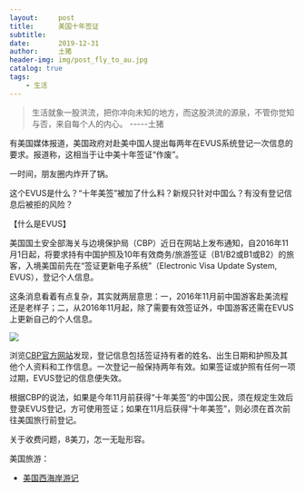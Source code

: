 ```yaml
---
layout:     post
title:      美国十年签证
subtitle:   
date:       2019-12-31
author:     土猪
header-img: img/post_fly_to_au.jpg
catalog: true
tags:
    - 生活
---
```


> 生活就象一股洪流，把你冲向未知的地方，而这股洪流的源泉，不管你觉知与否，来自每个人的内心。 
> -----土猪



有美国媒体报道，美国政府对赴美中国人提出每两年在EVUS系统登记一次信息的要求。报道称，这相当于让中美十年签证“作废”。



一时间，朋友圈内炸开了锅。


这个EVUS是什么？“十年美签”被加了什么料？新规只针对中国么？有没有登记信息后被拒的风险？


【什么是EVUS】

美国国土安全部海关与边境保护局（CBP）近日在网站上发布通知，自2016年11月1日起，将要求持有中国护照及10年有效商务/旅游签证（B1/B2或B1或B2）的旅客，入境美国前先在“签证更新电子系统”（Electronic Visa Update System, EVUS），登记个人信息。


这条消息看着有点复杂，其实就两层意思：一，2016年11月前中国游客赴美流程还是老样子；二，从2016年11月起，除了需要有效签证外，中国游客还需在EVUS上更新自己的个人信息。

![](http://www.xinhuanet.com/world/2016-03/05/128776027_14571677047831n.gif)



浏览[CBP官方网站](https://www.evus.gov/#/)发现，登记信息包括签证持有者的姓名、出生日期和护照及其他个人资料和工作信息。一次登记一般保持两年有效。如果签证或护照有任何一项过期，EVUS登记的信息便失效。



根据CBP的说法，如果是今年11月前获得“十年美签”的中国公民，须在规定生效后登录EVUS登记，方可使用签证；如果在11月后获得“十年美签”，则必须在首次前往美国旅行前登记。


关于收费问题，8美刀，怎一无耻形容。



美国旅游：

- [美国西海岸游记](http://livinginau.life/2017/10/11/%E7%BE%8E%E5%9B%BD%E8%A5%BF%E6%B5%B7%E5%B2%B8%E6%B8%B8%E8%AE%B0/)


